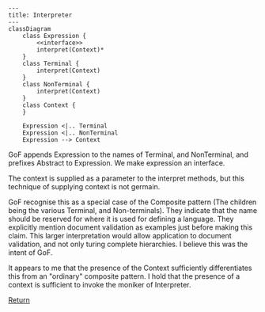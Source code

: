 ```mermaid
---
title: Interpreter
---
classDiagram
    class Expression {
        <<interface>>
        interpret(Context)*
    }
    class Terminal {
        interpret(Context)
    }
    class NonTerminal {
        interpret(Context)
    }
    class Context {
    }

    Expression <|.. Terminal
    Expression <|.. NonTerminal
    Expression --> Context
```

GoF appends Expression to the names of Terminal, and NonTerminal, and prefixes Abstract to Expression. We make 
expression an interface.

The context is supplied as a parameter to the interpret methods, but this technique of supplying context is not germain.

GoF recognise this as a special case of the Composite pattern (The children being the various Terminal, and 
Non-terminals). They indicate that the name should be reserved for where it is used for defining a language.  They 
explicitly mention document validation as examples just before making this claim. This larger interpretation would allow
application to document validation, and not only turing complete hierarchies. I believe this was the intent of GoF.

It appears to me that the presence of the Context sufficiently differentiates this from an "ordinary" composite pattern.
I hold that the presence of a context is sufficient to invoke the moniker of Interpreter.

[Return](../../../../../../../../README.md)